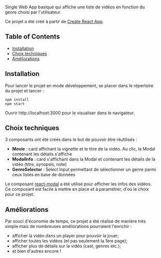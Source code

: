 
Single Web App basique qui affiche une liste de vidéos en fonction du genre choisi par l'utilisateur.

Ce projet a été créé à partir de [Create React App](https://github.com/facebookincubator/create-react-app).


## Table of Contents

- [Installation](#installation)
- [Choix techniques](#choix-techniques)
- [Améliorations](#améliorations)

## Installation

Pour lancer le projet en mode développement, se placer dans le répertoire du projet et lancer :

```
npm install
npm start
```

Ouvrir http://localhost:3000 pour le visualiser dans le navigateur.

## Choix techniques

3 composants ont été créés dans le but de pouvoir être réutilisés :

* **Movie** : card affichant la vignette et le titre de la vidéo. Au clic, la Modal contenant les détails s'affiche
* **ModalInfo** : card s'affichant dans la Modal et contenant les détails de la vidéo (titre, synopsis, note)
* **GenreSelector** : Select Input permettant de sélectionner un genre parmi ceux listés en base de données

Le composant [react-modal](https://github.com/reactjs/react-modal) a été utilisé pour afficher les infos des vidéos. Ce composant est facile à mettre en place et à paramétrer, d'où le choix pour ce projet.

## Améliorations

Par souci d'économie de temps, ce projet a été réalisé de manière très simple mais de nombreuses améliorations pourraient l'enrichir :

* afficher la vidéo dans un player pour pouvoir la jouer;
* afficher toutes les vidéos (et pas seulement la 1ère page);
* afficher plus de détails sur la vidéo (cast, genres etc.);
* et bien d'autres encore !
